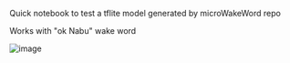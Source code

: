 Quick notebook to test a tflite model generated by microWakeWord repo

Works with "ok Nabu" wake word

![image](https://github.com/alior101/RT_WakeWord_debug/assets/3033580/f966436b-b5dd-4f47-bb68-cd2a71d38ca4)

